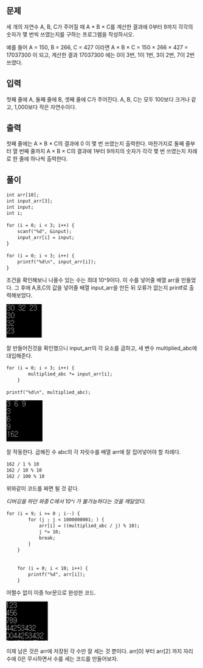 ## 문제

세 개의 자연수 A, B, C가 주어질 때 A × B × C를 계산한 결과에 0부터 9까지 각각의 숫자가 몇 번씩 쓰였는지를 구하는 프로그램을 작성하시오.

예를 들어 A = 150, B = 266, C = 427 이라면 A × B × C = 150 × 266 × 427 = 17037300 이 되고, 계산한 결과 17037300 에는 0이 3번, 1이 1번, 3이 2번, 7이 2번 쓰였다.

## 입력

첫째 줄에 A, 둘째 줄에 B, 셋째 줄에 C가 주어진다. A, B, C는 모두 100보다 크거나 같고, 1,000보다 작은 자연수이다.

## 출력

첫째 줄에는 A × B × C의 결과에 0 이 몇 번 쓰였는지 출력한다. 마찬가지로 둘째 줄부터 열 번째 줄까지 A × B × C의 결과에 1부터 9까지의 숫자가 각각 몇 번 쓰였는지 차례로 한 줄에 하나씩 출력한다.

## 풀이

    int arr[10];
    int input_arr[3];
    int input;
    int i;

    for (i = 0; i < 3; i++) {
        scanf("%d", &input);
        input_arr[i] = input;
    }

    for (i = 0; i < 3; i++) {
        printf("%d\n", input_arr[i]);
    }

조건을 확인해보니 나올수 있는 수는 최대 10^9이다. 이 수를 넣어줄 배열 arr을 만들었다.
그 후에 A,B,C의 값을 넣어줄 배열 input_arr을 만든 뒤 오류가 없는지 printf로 출력해보았다.

![](/img/num_count_0.PNG)

잘 만들어진것을 확인했으니 input_arr의 각 요소를 곱하고, 새 변수 multiplied_abc에 대입해준다.

    for (i = 0; i < 3; i++) {
            multiplied_abc *= input_arr[i];
        }

    printf("%d\n", multiplied_abc);

![](/img/num_count_1.PNG)

잘 작동한다.
곱해진 수 abc의 각 자릿수를 배열 arr에 잘 집어넣어야 할 차례다.

    162 / 1 % 10
    162 / 10 % 10
    162 / 100 % 10

위와같이 코드를 짜면 될 것 같다.

_디버깅을 하던 와중 C에서 10^i 가 불가능하다는 것을 깨달았다._

    for (i = 9; i >= 0 ; i--) {
            for (j ; j < 1000000001; ) {
                arr[i] = ((multiplied_abc / j) % 10);
                j *= 10;
                break;
            }
        }


        for (i = 0; i < 10; i++) {
            printf("%d", arr[i]);
        }

어쩔수 없이 이중 for문으로 완성한 코드.

![](/img/num_count_2.PNG)

이제 남은 것은 arr에 저장된 각 수만 잘 세는 것 뿐이다.
arr[0] 부터 arr[2] 까지 자리수에 0은 무시하면서 수를 세는 코드를 만들어보자.
